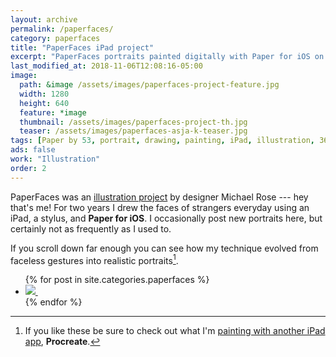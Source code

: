 ```yaml
---
layout: archive
permalink: /paperfaces/
category: paperfaces
title: "PaperFaces iPad project"
excerpt: "PaperFaces portraits painted digitally with Paper for iOS on an iPad. Find time lapse videos, in-process screenshots, and more."
last_modified_at: 2018-11-06T12:08:16-05:00
image: 
  path: &image /assets/images/paperfaces-project-feature.jpg
  width: 1280
  height: 640
  feature: *image
  thumbnail: /assets/images/paperfaces-project-th.jpg
  teaser: /assets/images/paperfaces-asja-k-teaser.jpg
tags: [Paper by 53, portrait, drawing, painting, iPad, illustration, 365 project]
ads: false
work: "Illustration"
order: 2
---
```


PaperFaces was an [illustration project](/articles/paperfaces-ipad-portrait-project/) by designer Michael Rose --- hey that's me! For two years I drew the faces of strangers everyday using an iPad, a stylus, and **Paper for iOS**. I occasionally post new portraits here, but certainly not as frequently as I used to.

If you scroll down far enough you can see how my technique evolved from faceless gestures into realistic portraits[^procreate].

<ul class="gallery-thumbnails">
{% for post in site.categories.paperfaces %}
  <li>
    <a href="{{ post.url }}" title="{{ post.title }}">
      <noscript>
        <img src="{{ post.image.thumbnail }}">
      </noscript>
      <img class="lazyload fade-in" src="/assets/images/preload-150.png" data-src="{{ post.image.thumbnail }}" alt="">
    </a>
  </li>
{% endfor %}
</ul>

[^procreate]: If you like these be sure to check out what I'm [painting with another iPad app](/procreate-paintings/), **Procreate**.
